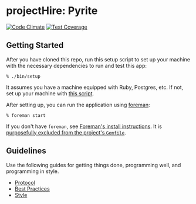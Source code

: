 # projectHire: Pyrite

[![Code Climate](https://codeclimate.com/repos/55cb9913e30ba00a240009bb/badges/e7437e1a3d9f82b192d6/gpa.svg)](https://codeclimate.com/repos/55cb9913e30ba00a240009bb/feed)
[![Test Coverage](https://codeclimate.com/repos/55cb9913e30ba00a240009bb/badges/e7437e1a3d9f82b192d6/coverage.svg)](https://codeclimate.com/repos/55cb9913e30ba00a240009bb/coverage)

## Getting Started

After you have cloned this repo, run this setup script to set up your machine
with the necessary dependencies to run and test this app:

    % ./bin/setup

It assumes you have a machine equipped with Ruby, Postgres, etc. If not, set up
your machine with [this script].

[this script]: https://github.com/thoughtbot/laptop

After setting up, you can run the application using [foreman]:

    % foreman start

If you don't have `foreman`, see [Foreman's install instructions][foreman]. It
is [purposefully excluded from the project's `Gemfile`][exclude].

[foreman]: https://github.com/ddollar/foreman
[exclude]: https://github.com/ddollar/foreman/pull/437#issuecomment-41110407

## Guidelines

Use the following guides for getting things done, programming well, and
programming in style.

* [Protocol](http://github.com/thoughtbot/guides/blob/master/protocol)
* [Best Practices](http://github.com/thoughtbot/guides/blob/master/best-practices)
* [Style](http://github.com/thoughtbot/guides/blob/master/style)
